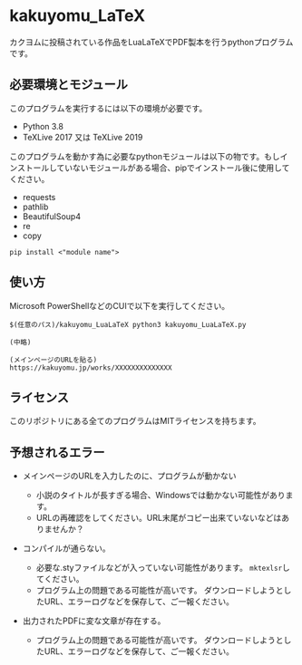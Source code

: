 # kakuyomu_LaTeX
カクヨムに投稿されている作品をLuaLaTeXでPDF製本を行うpythonプログラムです。

## 必要環境とモジュール

このプログラムを実行するには以下の環境が必要です。
- Python 3.8
- TeXLive 2017 又は TeXLive 2019

このプログラムを動かす為に必要なpythonモジュールは以下の物です。もしインストールしていないモジュールがある場合、pipでインストール後に使用してください。

- requests
- pathlib
- BeautifulSoup4
- re
- copy

```
pip install <"module name">
```

## 使い方
Microsoft PowerShellなどのCUIで以下を実行してください。

```
$(任意のパス)/kakuyomu_LuaLaTeX python3 kakuyomu_LuaLaTeX.py

(中略)

(メインページのURLを貼る)
https://kakuyomu.jp/works/XXXXXXXXXXXXXX
```

## ライセンス
このリポジトリにある全てのプログラムはMITライセンスを持ちます。

## 予想されるエラー

- メインページのURLを入力したのに、プログラムが動かない
    - 小説のタイトルが長すぎる場合、Windowsでは動かない可能性があります。
    - URLの再確認をしてください。URL末尾がコピー出来ていないなどはありませんか？

- コンパイルが通らない。
    - 必要な.styファイルなどが入っていない可能性があります。
        ```mktexlsr```してください。
    - プログラム上の問題である可能性が高いです。
        ダウンロードしようとしたURL、エラーログなどを保存して、ご一報ください。

- 出力されたPDFに変な文章が存在する。
    - プログラム上の問題である可能性が高いです。
        ダウンロードしようとしたURL、エラーログなどを保存して、ご一報ください。